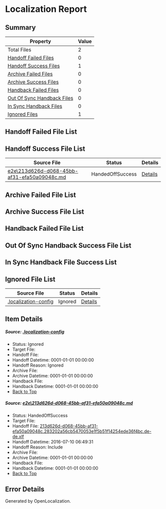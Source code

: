 # <a name='report-top'></a> Localization Report

## Summary
 Property | Value 
 -------- | ----- 
 Total Files | 2
[ Handoff Failed Files ](#handoff-failed-list)| 0
[ Handoff Success Files ](#handoff-success-list)| 1
[ Archive Failed Files ](#archive-failed-list)| 0
[ Archive Success Files ](#archive-success-list)| 0
[ Handback Failed Files ](#handback-failed-list)| 0
[ Out Of Sync Handback Files ](#outofsync-handback-success-list)| 0
[ In Sync Handback Files ](#insync-handback-success-list)| 0
[ Ignored Files ](#ignored-list)| 1

## <a name='handoff-failed-list'></a> Handoff Failed File List

## <a name='handoff-success-list'></a> Handoff Success File List
 Source File | Status | Details 
 ----------- | ------ | ------- 
 [e2e\213d626d-d068-45bb-af31-efa50a09048c.md](https://github.com/OpenLocalizationTestOrg/oltest/blob/7115b8809af074066c1ceeb39b92d76ef23c3158/e2e/213d626d-d068-45bb-af31-efa50a09048c.md) | HandedOffSuccess | [Details](#9638ecef2ac411a023340d245cc072c1aecdf42e1)

## <a name='archive-failed-list'></a> Archive Failed File List

## <a name='archive-success-list'></a> Archive Success File List

## <a name='handback-failed-list'></a> Handback Failed File List

## <a name='outofsync-handback-success-list'></a> Out Of Sync Handback Success File List

## <a name='insync-handback-success-list'></a> In Sync Handback File Success List

## <a name='ignored-list'></a> Ignored File List
 Source File | Status | Details 
 ----------- | ------ | ------- 
 [.localization-config](https://github.com/OpenLocalizationTestOrg/oltest/blob/7115b8809af074066c1ceeb39b92d76ef23c3158/.localization-config) | Ignored | [Details](#3d4f252ac210baf56311d7e97dcc2db10974dbd20)

## Item Details
##### <a name='3d4f252ac210baf56311d7e97dcc2db10974dbd20'></a> Source: [.localization-config](https://github.com/OpenLocalizationTestOrg/oltest/blob/7115b8809af074066c1ceeb39b92d76ef23c3158/.localization-config)
* Status: Ignored
* Target File: 
* Handoff File: 
* Handoff Datetime: 0001-01-01 00:00:00
* Handoff Reason: Ignored
* Archive File: 
* Archive Datetime: 0001-01-01 00:00:00
* Handback File: 
* Handback Datetime: 0001-01-01 00:00:00
* [Back to Top](#report-top)

##### <a name='9638ecef2ac411a023340d245cc072c1aecdf42e1'></a> Source: [e2e\213d626d-d068-45bb-af31-efa50a09048c.md](https://github.com/OpenLocalizationTestOrg/oltest/blob/7115b8809af074066c1ceeb39b92d76ef23c3158/e2e/213d626d-d068-45bb-af31-efa50a09048c.md)
* Status: HandedOffSuccess
* Target File: 
* Handoff File: [213d626d-d068-45bb-af31-efa50a09048c.283202a56cb5470053e1f5b51f14254ede36f4bc.de-de.xlf](https://github.com/OpenLocalizationTestOrg/olhandoff-e2e/blob/cb0ffd4d8021286f9db00a3b14e7c98cd14c59ef/ol-handoff/OpenLocalizationTestOrg/oltest-dede-fly/ci/ht/213d626d-d068-45bb-af31-efa50a09048c.283202a56cb5470053e1f5b51f14254ede36f4bc.de-de.xlf)
* Handoff Datetime: 2016-07-10 06:49:31
* Handoff Reason: Include
* Archive File: 
* Archive Datetime: 0001-01-01 00:00:00
* Handback File: 
* Handback Datetime: 0001-01-01 00:00:00
* [Back to Top](#report-top)


## Error Details

Generated by OpenLocalization.
